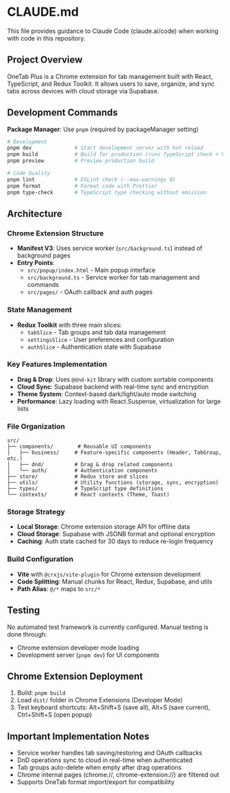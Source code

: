 # CLAUDE.md

This file provides guidance to Claude Code (claude.ai/code) when working with code in this repository.

## Project Overview

OneTab Plus is a Chrome extension for tab management built with React, TypeScript, and Redux Toolkit. It allows users to save, organize, and sync tabs across devices with cloud storage via Supabase.

## Development Commands

**Package Manager**: Use `pnpm` (required by packageManager setting)

```bash
# Development
pnpm dev              # Start development server with hot reload
pnpm build            # Build for production (runs TypeScript check + Vite build)
pnpm preview          # Preview production build

# Code Quality
pnpm lint             # ESLint check (--max-warnings 0)
pnpm format           # Format code with Prettier
pnpm type-check       # TypeScript type checking without emission
```

## Architecture

### Chrome Extension Structure
- **Manifest V3**: Uses service worker (`src/background.ts`) instead of background pages
- **Entry Points**: 
  - `src/popup/index.html` - Main popup interface
  - `src/background.ts` - Service worker for tab management and commands
  - `src/pages/` - OAuth callback and auth pages

### State Management
- **Redux Toolkit** with three main slices:
  - `tabSlice` - Tab groups and tab data management
  - `settingsSlice` - User preferences and configuration
  - `authSlice` - Authentication state with Supabase

### Key Features Implementation
- **Drag & Drop**: Uses `@dnd-kit` library with custom sortable components
- **Cloud Sync**: Supabase backend with real-time sync and encryption
- **Theme System**: Context-based dark/light/auto mode switching
- **Performance**: Lazy loading with React.Suspense, virtualization for large lists

### File Organization
```
src/
├── components/        # Reusable UI components
│   ├── business/     # Feature-specific components (Header, TabGroup, etc.)
│   ├── dnd/          # Drag & drop related components  
│   └── auth/         # Authentication components
├── store/            # Redux store and slices
├── utils/            # Utility functions (storage, sync, encryption)
├── types/            # TypeScript type definitions
└── contexts/         # React contexts (Theme, Toast)
```

### Storage Strategy
- **Local Storage**: Chrome extension storage API for offline data
- **Cloud Storage**: Supabase with JSONB format and optional encryption
- **Caching**: Auth state cached for 30 days to reduce re-login frequency

### Build Configuration
- **Vite** with `@crxjs/vite-plugin` for Chrome extension development
- **Code Splitting**: Manual chunks for React, Redux, Supabase, and utils
- **Path Alias**: `@/*` maps to `src/*`

## Testing

No automated test framework is currently configured. Manual testing is done through:
- Chrome extension developer mode loading
- Development server (`pnpm dev`) for UI components

## Chrome Extension Deployment

1. Build: `pnpm build`
2. Load `dist/` folder in Chrome Extensions (Developer Mode)
3. Test keyboard shortcuts: Alt+Shift+S (save all), Alt+S (save current), Ctrl+Shift+S (open popup)

## Important Implementation Notes

- Service worker handles tab saving/restoring and OAuth callbacks
- DnD operations sync to cloud in real-time when authenticated  
- Tab groups auto-delete when empty after drag operations
- Chrome internal pages (chrome://, chrome-extension://) are filtered out
- Supports OneTab format import/export for compatibility
